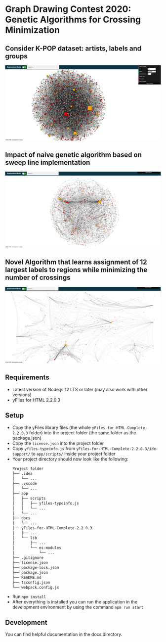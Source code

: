 # Graph Drawing Contest 2020: Genetic Algorithms for Crossing Minimization

## Consider K-POP dataset: artists, labels and groups  

![Alt text](/mainOriginal.jpg?raw=true "Optional Title")

## Impact of naive genetic algorithm based on sweep line implementation

![Alt text](/mainGA.jpg?raw=true "Optional Title")

## Novel Algorithm that learns assignment of 12 largest labels to regions while minimizing the number of crossings

![Alt text](/labelEdgeBundling.jpg?raw=true "Optional Title")


## Requirements


- Latest version of Node.js 12 LTS or later (may also work with other versions)
- yFiles for HTML 2.2.0.3

## Setup
- Copy the yFiles library files (the whole `yFiles-for-HTML-Complete-2.2.0.3` folder) into the project folder (the same folder as the package.json)
- Copy the `license.json` into the project folder
- Copy `yfiles-typeinfo.js` from `yFiles-for-HTML-Complete-2.2.0.3/ide-support/` to `app/scripts/` inside your project folder
- Your project directory should now look like the following:
  ```
  Project folder
  ├── .idea
  │   └── ...
  ├── .vscode
  │   └── ...
  ├── app
  │   ├── scripts
  │   │   ├── yfiles-typeinfo.js
  │   │   └── ...
  │   └── ...
  ├── docs
  |   └── ...
  ├── yFiles-for-HTML-Complete-2.2.0.3
  │   ├── ...
  │   └── lib
  │       ├── ...
  │       └── es-modules
  │           └── ...
  ├── .gitignore
  ├── license.json
  ├── package-lock.json
  ├── package.json
  ├── README.md
  ├── tsconfig.json
  └── webpack.config.js
  ```
- Run `npm install`
- After everything is installed you can run the application in the development environment by using the command `npm run start`

## Development
You can find helpful documentation in the docs directory.
